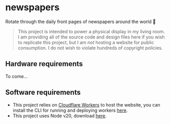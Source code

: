 # newspapers

Rotate through the daily front pages of newspapers around the world 📰

> This project is intended to power a physical display in my living room. I am providing all of the source code and design files here if you wish to replicate this project, but I am _not_ hosting a website for public consumption. I do not wish to violate hundreds of copyright policies.

## Hardware requirements

To come...

## Software requirements

- This project relies on [Cloudflare Workers](https://workers.cloudflare.com/) to host the website, you can install the CLI for running and deploying workers [here](https://developers.cloudflare.com/workers/wrangler/install-and-update/).
- This project uses Node v20, download [here](https://nodejs.org/dist/v20.6.1/node-v20.6.1.pkg).